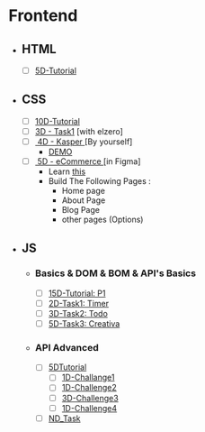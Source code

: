 # Frontend
- ## HTML
  - [ ] [5D-Tutorial](https://www.youtube.com/playlist?list=PLDoPjvoNmBAw_t_XWUFbBX-c9MafPk9ji)
- ## CSS
  - [ ] [10D-Tutorial](https://www.youtube.com/playlist?list=PLDoPjvoNmBAzjsz06gkzlSrlev53MGIKe)
  - [ ] [3D - Task1](https://www.youtube.com/watch?v=_-eh8cwGGwg&list=PLDoPjvoNmBAzhFD3niPAa1C1gXG4cs14J&index=3&pp=iAQB) [with elzero]
  - [ ] [ 4D - Kasper ](https://www.youtube.com/watch?v=heuDmrEAgUA&list=PLDoPjvoNmBAzhFD3niPAa1C1gXG4cs14J&index=4&pp=iAQB) [By yourself]
    - [DEMO](https://elzerowebschool.github.io/HTML_And_CSS_Template_Two/)
  - [ ] [ 5D - eCommerce ](https://templatesjungle.com/downloads/shoplite-simple-ecommerce-free-figma-website-template/) [in Figma]
    - Learn [this](https://www.youtube.com/watch?v=T3rUlKf40M0)
    - Build The Following Pages :
      - Home page
      - About Page
      - Blog Page
      - other pages (Options)
- ## JS
  - ### Basics & DOM & BOM & API's Basics
    - [ ] [15D-Tutorial: P1](https://www.youtube.com/playlist?list=PLDoPjvoNmBAx3kiplQR_oeDqLDBUDYwVv)
    - [ ] [2D-Task1: Timer](https://amrmosallem.github.io/JS-Project-I-Timer/)
    - [ ] [3D-Task2: Todo](https://moamen-khalaf.github.io/Todo/)
    - [ ] [5D-Task3: Creativa](https://moh123mos.github.io/Creativa/)
  - ### API Advanced
    - [ ] [5DTutorial](https://www.youtube.com/playlist?list=PLYyqC4bNbCIdvviLNbvYKfvHqszFPnUkj)
      - [ ] [1D-Challange1](https://www.youtube.com/watch?v=ELL0_6TEFM4&list=PLYyqC4bNbCIdvviLNbvYKfvHqszFPnUkj&index=11)
      - [ ] [1D-Challenge2](https://www.youtube.com/watch?v=Kr-dQi_axg0&list=PLYyqC4bNbCIdvviLNbvYKfvHqszFPnUkj&index=15&pp=iAQB)
      - [ ] [3D-Challenge3](https://www.youtube.com/watch?v=eD538b05yc8&list=PLYyqC4bNbCIdvviLNbvYKfvHqszFPnUkj&index=20&pp=iAQB)
      - [ ] [1D-Challenge4](https://www.youtube.com/watch?v=PNeRlggQMEc&list=PLYyqC4bNbCIdvviLNbvYKfvHqszFPnUkj&index=24&pp=iAQB)
    - [ ] [ND_Task](https://www.youtube.com/watch?v=izsIT51koT8&list=PLYyqC4bNbCIdvviLNbvYKfvHqszFPnUkj&index=31&pp=iAQB)
